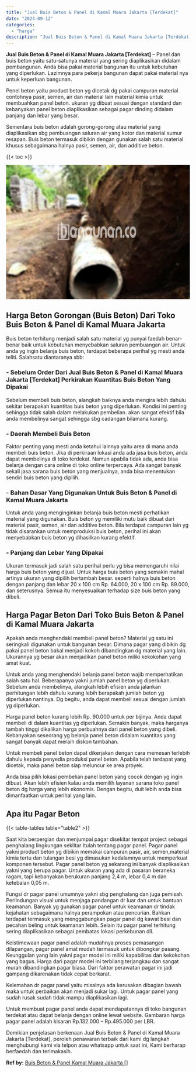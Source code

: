 ```yaml
---
title: "Jual Buis Beton & Panel di Kamal Muara Jakarta [Terdekat]"
date: "2024-09-12"
categories: 
  - "harga"
description: "Jual Buis Beton & Panel di Kamal Muara Jakarta [Terdekat]. Demikian penjelasan berkenaan Jual Buis Beton & Panel di Kamal Muara Jakarta [Terdekat], peroleh..."
---
```


**Jual Buis Beton & Panel di Kamal Muara Jakarta \[Terdekat\]** – Panel dan buis beton yaitu satu-satunya material yang sering diaplikasikan didalam pembangunan. Anda bisa pakai material bangunan itu untuk kebutuhan yang diperlukan. Lazimnya para pekerja bangunan dapat pakai material nya untuk keperluan bangunan.

Penel beton yaitu product beton yg dicetak dg pakai campuran material contohnya pasir, semen, air dan material lain material kimia untuk membuahkan panel beton. ukuran yg dibuat sesuai dengan standard dan kebanyakan panel beton diaplikasikan sebagai pagar dinding didalam panjang dan lebar yang besar.

Sementara buis beton adalah gorong-gorong atau material yang diaplikasikan sbg pembuangan saluran air yang kotor dan material sumur resapan. Buis beton termasuk dibikin dengan gunakan salah satu material khusus sebagaimana halnya pasir, semen, air, dan additive beton.

{{< toc >}}

![Jual Buis Beton & Panel di Kamal Muara Jakarta [Terdekat]](/images/jual-panel-buis-beton-murah-14.png)

## Harga Beton Gorongan (Buis Beton) Dari Toko Buis Beton & Panel di Kamal Muara Jakarta

Buis beton terhitung menjadi salah satu material yg punyai faedah benar-benar baik untuk kebutuhan menyebabkan saluran pembuangan air. Untuk anda yg ingin belanja buis beton, terdapat beberapa perihal yg mesti anda teliti. Salahsatu diantaranya sbb:

### \- Sebelum Order Dari Jual Buis Beton & Panel di Kamal Muara Jakarta \[Terdekat\] Perkirakan Kuantitas Buis Beton Yang Dipakai

Sebelum membeli buis beton, alangkah baiknya anda mengira lebih dahulu sekitar berapakah kuantitas buis beton yang diperlukan. Kondisi ini penting sehingga tidak salah dalam melakukan pembelian. akan sangat efektif bila anda membelinya sangat sehingga sbg cadangan bilamana kurang.

### \- Daerah Membeli Buis Beton

Faktor penting yang mesti anda ketahui lainnya yaitu area di mana anda membeli buis beton. Jika di perkiraan lokasi anda ada jasa buis beton, anda dapat membelinya di toko terdekat. Namun apabila tidak ada, anda bisa belanja dengan cara online di toko online terpercaya. Ada sangat banyak sekali jasa sarana buis beton yang menjualnya, anda bisa menentukan sendiri buis beton yang dipilih.

### \- Bahan Dasar Yang Digunakan Untuk Buis Beton & Panel di Kamal Muara Jakarta

Untuk anda yang menginginkan belanja buis beton mesti perhatikan material yang digunakan. Buis beton yg memiliki mutu baik dibuat dari material pasir, semen, air dan additive beton. Bila terdapat campuran lain yg tidak disarankan untuk memproduksi buis beton, perihal ini akan menyebabkan buis beton yg dihasilkan kurang efektif.

### \- Panjang dan Lebar Yang Dipakai

Ukuran termasuk jadi salah satu perihal perlu yg bisa memengaruhi nilai harga buis beton yang dijual. Untuk harga buis beton yang semakin mahal artinya ukuran yang dipilih bertambah besar. seperti halnya buis beton dengan panjang dan lebar 20 x 100 cm Rp. 64.000, 20 x 100 cm Rp. 89.000, dan seterusnya. Semua itu menyesuaikan terhadap size buis beton yang dibeli.

## Harga Pagar Beton Dari Toko Buis Beton & Panel di Kamal Muara Jakarta

Apakah anda menghendaki membeli panel beton? Material yg satu ini seringkali digunakan untuk bangunan besar. Dimana pagar yang dibikin dg pakai panel beton bakal menjadi kokoh dibandingkan dg material yang lain. Ukurannya yg besar akan menjadikan panel beton miliki kekokohan yang amat kuat.

Untuk anda yang menghendaki belanja panel beton wajib memperhatikan salah satu hal. Beberapanya yakni jumlah panel beton yg diperlukan. Sebelum anda membelinya, alangkah lebih efisien anda jalankan perhitungan lebih dahulu kurang lebih berapakah jumlah beton yg diperlukan nantinya. Dg begitu, anda dapat membeli sesuai dengan jumlah yg diperlukan.

Harga panel beton kurang lebih Rp. 90.000 untuk per bijinya. Anda dapat membeli di dalam kuantitas yg diperlukan. Semakin banyak, maka harganya tambah tinggi dikalikan harga perbuahnya dari panel beton yang dibeli. Kebanyakan seseorang yg belanja panel beton didalam kuantitas yang sangat banyak dapat meraih diskon tambahan.

Untuk membeli panel beton dapat dikerjakan dengan cara memesan terlebih dahulu kepada penyedia produksi panel beton. Apabila telah terdapat yang dicetak, maka panel beton siap meluncur ke area proyek.

Anda bisa pilih lokasi pembelian panel beton yang cocok dengan yg ingin dibuat. Akan lebih efisien kalau anda memilih layanan sarana toko panel beton dg harga yang lebih ekonomis. Dengan begitu, duit lebih anda bisa dimanfaatkan untuk perihal yang lain.

## Apa itu Pagar Beton

{{< table-tables table="table2" >}}

Saat kita berpergian dan menjumpai pagar disekitar tempat project sebagai penghalang lingkungan seklitar Itulah tentang pagar panel. Pagar panel yakni product beton yg dibikin memakai campuran pasir, air, semen,material kimia tertu dan tulangan besi yg dimasukan kedalamnya untuk memperkuat komponen tersebut. Pagar panel beton yg sekarang ini banyak diaplikasikan yakni yang berupa pagar. Untuk ukuran yang ada di pasaran beraneka ragam, tapi kebanyakan berukuran panjang 2,4 m, lebar 0,4 m dan ketebalan 0,05 m.

Fungsi dr pagar panel umumnya yakni sbg penghalang dan juga pemisah. Perlindungan visual untuk menjaga pandangan dr luar dan untuk bantuan keamanan. Banyak yg gunakan pagar panel untuk keamanan dr tindak kejahatan sebagaimana halnya perampokan atau pencurian. Bahkan terdapat termasuk yang menggabungkan pagar panel dg kawat besi dan pecahan beling untuk keamanan lebih. Selain itu pagar panel terhitung sering diaplikasikan sebagai pembatas lokasi perkebunan dll.

Keistimewaan pagar panel adalah mudahnya proses pemasangan dilapangan, pagar panel amat mudah termasuk untuk dibongkar pasang. Keunggulan yang lain yakni pagar model ini miliki kapabilitas dan kekokohan yang bagus. Harga dari pagar model ini terbilang terjangkau dan sangat murah dibandingkan pagar biasa. Dari faktor perawatan pagar ini jadi gampang dikarenakan tidak cepat berkarat.

Kelemahan dr pagar panel yaitu misalnya ada kerusakan dibagian bawah maka untuk perbaikan akan menjadi sukar lagi. Untuk pagar panel yang sudah rusak sudah tidak mampu diaplikasikan lagi.

Untuk membuat pagar panel anda dapat mendapatannya di toko bangunan terdekat atau dapat belanja dengan online lewat website. Gambaran harga pagar panel adalah kisaran Rp.132.000 – Rp.495.000 per LBR.

Demikian penjelasan berkenaan Jual Buis Beton & Panel di Kamal Muara Jakarta \[Terdekat\], peroleh penawaran terbaik dari kami dg langkah menghubungi kami via telpon atau whatsapp untuk saat ini, Kami berharap berfaedah dan terimakasih.

**Ref by:** [Buis Beton & Panel Kamal Muara Jakarta []](https://id.wikipedia.org/wiki/Buis)
